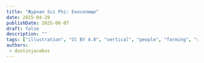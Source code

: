 ```yaml
---
title: "Журнал Sci Phi: Екоселище"
date: 2025-04-29
publishDate: 2025-06-07
draft: false
description: ""
tags: ["illustration", "CC BY 4.0", "vertical", "people", "farming", "robots"]
authors:
 - dustinjacobus
---
```



